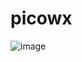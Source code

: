 # picowx

![image](https://github.com/user-attachments/assets/5d429ddd-7e61-4307-9d12-4549a66b179d)
